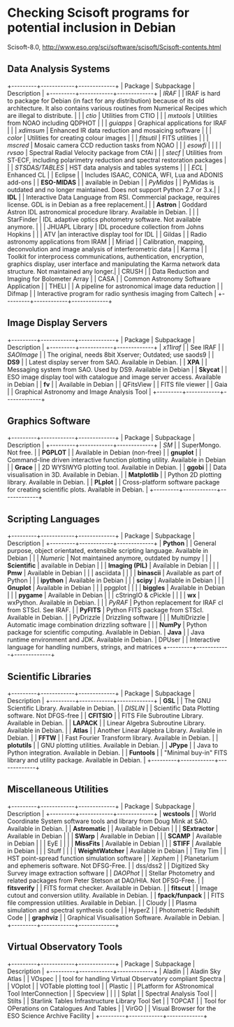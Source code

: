Checking Scisoft programs for potential inclusion in Debian
===========================================================

Scisoft-8.0, http://www.eso.org/sci/software/scisoft/Scisoft-contents.html

Data Analysis Systems
---------------------

+---------+------------+-------------+
| Package | Subpackage | Description |
+---------+------------+-------------+
| *IRAF*  |            | IRAF is hard to package for Debian (in fact for any distribution) because of its old architecture. It also contains various routines from Numerical Recipes which are illegal to distribute. |
|         | *ctio*       | Utilities from CTIO |
|         | *mxtools*    | Utilities from NOAO including QDPHOT |
|         | *guiapps*    | Graphical applications for IRAF |
|         | *xdimsum*    | Enhanced IR data reduction and mosaicing software |
|         | *color*      | Utilities for creating colour images |
|         | *fitsutil*   | FITS utilities |
|         | *mscred*     | Mosaic camera CCD reduction tasks from NOAO |
|         | *esowfi*     |  |
|         | *rvsao*      | Spectral Radial Velocity package from CfAi |
|         | *stecf*      | Utilities from ST-ECF, including polarimetry reduction and spectral restoration packages |
|         | *STSDAS/TABLES* | HST data analysis and tables systems |
|         | *ECL*        | Enhanced CL |
| Eclipse |            | Includes ISAAC, CONICA, WFI, Lua and ADONIS add-ons |
| **ESO-MIDAS** |          | available in Debian |
| *PyMidas* |            | PyMidas is outdated and no longer maintained. Does not support Python 2.7 or 3.x.|
| **IDL**     |            | Interactive Data Language from RSI. Commercial package, requires license. GDL is in Debian as a free replacement.|
|         | **Astron**     | Goddard Astron IDL astronomical procedure library. Available in Debian. |
|         | StarFinder | IDL adaptive optics photometry software. Not available anymore. |
|         | JHUAPL Library | IDL procedure collection from Johns Hopkins |
|         | ATV        |an interactive display tool for IDL |
| Gildas  |            | Radio astronomy applications from IRAM |
| Miriad  |            | Calibration, mapping, deconvolution and image analysis of interferometric data |
| Karma   |            | Toolkit for interprocess communications, authentication, encryption, graphics display, user interface and manipulating the Karma network data structure. Not maintained any longer.|
| CRUSH   |            | Data Reduction and Imaging for Bolometer Array |
| CASA    |            | Common Astronomy Software Application |
| THELI   |            | A pipeline for astronomical image data reduction |
| Difmap  |            | Interactive program for radio synthesis imaging from Caltech |
+---------+------------+-------------+

Image Display Servers
---------------------

+---------+------------+-------------+
| Package | Subpackage | Description |
+---------+------------+-------------+
| *x11iraf* |            | See IRAF |
| *SAOImage* |           | The original, needs 8bit Xserver; Outdated; use saods9 |
| **DS9**     |            | Latest display server from SAO. Available in Debian. |
| **XPA**     |            | Messaging system from SAO. Used by DS9. Available in Debian |
| **Skycat**  |            | ESO image display tool with catalogue and image server access. Available in Debian |
| **fv**      |            | Available in Debian |
| QFitsView |          | FITS file viewer |
| Gaia    |            | Graphical Astronomy and Image Analysis Tool |
+---------+------------+-------------+

Graphics Software
-----------------

+---------+------------+-------------+
| Package | Subpackage | Description |
+---------+------------+-------------+
| *SM*      |            | SuperMongo. Not free. |
| **PGPLOT**  |            | Available in Debian (non-free) |
| **gnuplot** |            | Command-line driven interactive function plotting utility. Available in Debian |
| **Grace**   |            | 2D WYSIWYG plotting tool. Available in Debian. |
| **ggobi**   |            | Data visualisation in 3D. Available in Debian. |
| **Matplotlib** |         | Python 2D plotting library. Available in Debian. |
| **PLplot**  |            | Cross-platform software package for creating scientific plots. Available in Debian. |
+---------+------------+-------------+

Scripting Languages
-------------------

+---------+------------+-------------+
| Package | Subpackage | Description |
+---------+------------+-------------+
| **Python**  |            | General purpose, object orientated, extensible scripting language. Available in Debian |
|         | *Numeric*    | Not maintained anymore, outdated by numpy |
|         | **Scientific** | available in Debian |
|         | **Imaging (PIL)** | Available in Debian |
|         | **Pmw**        | Available in Debian |
|         | asciidata  | |
|         | **binascii**   | Available as part of Python |
|         | **ipython**    | Available in Debian  |
|         | **scipy**      | Available in Debian  |
|         | **Gnuplot**    | Available in Debian  |
|         | ppgplot    | |
|         | **biggles**    | Available in Debian  |
|         | **pygame**     | Available in Debian  |
|         | cStringIO & cPickle | |
|         | **wx**         | wxPython. Available in Debian. |
|         | *PyRAF*      | Python replacement for IRAF cl from STScI. See IRAF.
|         | **PyFITS**     | Python FITS package from STScI. Available in Debian.
|         | PyDrizzle  | Drizzling software |
|         | MultiDrizzle | Automatic image combination drizzling software |
|         | **NumPy**      | Python package for scientific computing. Available in Debian.
| **Java**    |            | Java runtime environment and JDK. Available in Debian.
| DPUser  |            | Interactive language for handling numbers, strings, and matrices
+---------+------------+-------------+

Scientific Libraries
--------------------

+---------+------------+-------------+
| Package | Subpackage | Description |
+---------+------------+-------------+
| **GSL**     |            | The GNU Scientific Library. Available in Debian. |
| *DISLIN*  |            | Scientific Data Plotting software. Not DFGS-free |
| **CFITSIO** |            | FITS File Subroutine Library. Available in Debian. |
| **LAPACK**  |            | Linear Algebra Subroutine Library. Available in Debian. |
| **Atlas**   |            | Another Linear Algebra Library. Available in Debian. |
| **FFTW**    |            | Fast Fourier Transform library. Available in Debian. |
| **plotutils** |          | GNU plotting utilities. Available in Debian. |
| **JPype**   |            | Java to Python integration. Available in Debian. |
| **Funtools** |           | "Minimal buy-in" FITS library and utility package. Available in Debian. |
+---------+------------+-------------+

Miscellaneous Utilities
-----------------------

+---------+------------+-------------+
| Package | Subpackage | Description |
+---------+------------+-------------+
| **wcstools** |           | World Coordinate System software tools and library from Doug Mink at SAO. Available in Debian. |
| **Astromatic** |         | Available in Debian |
|         | **SExtractor** | Available in Debian |
|         | **SWarp**      | Available in Debian |
|         | **SCAMP**      | Available in Debian |
|         | EyE        |  |
|         | **MissFits**   | Available in Debian |
|         | **STIFF**      | Available in Debian |
|         | Stuff      |  |
|         | **WeightWatcher** | Available in Debian |
| Tiny Tim |           | HST point-spread function simulation software |
| *Xephem*  |            | Planetarium and ephemeris software. Not DFSG-Free. |
| dss/dss2 |           | Digitized Sky Survey image extraction software |
| *DAOPhot* |            | Stellar Photometry and related packages from Peter Stetson at DAO/HIA. Not DFSG-Free. |
| **fitsverify** |         | FITS format checker. Available in Debian. |
| **fitscut** |            | Image cutout and conversion utility. Available in Debian. |
| **fpack/funpack**  |     | FITS file compression utilities. Available in Debian. |
| Cloudy  |            | Plasma simulation and spectral synthesis code |
| HyperZ  |            | Photometric Redshift Code |
| **graphviz** |           | Graphical Visualisation Software. Available in Debian. |
+---------+------------+-------------+

Virtual Observatory Tools
-------------------------

+---------+------------+-------------+
| Package | Subpackage | Description |
+---------+------------+-------------+
| Aladin  |            | Aladin Sky Atlas |
| VOspec  |            | tool for handling Virtual Observatory compliant Spectra |
| VOplot  |            | VOTable plotting tool |
| Plastic |            | PLatform for AStronomical Tool InterConnection |
| Specview |           | |
| Splat   |            | Spectral Analysis Tool |
| Stilts  |            | Starlink Tables Infrastructure Library Tool Set |
| TOPCAT  |            | Tool for OPerations on Catalogues And Tables |
| VirGO   |            | Visual Browser for the ESO Science Archive Facility |
+---------+------------+-------------+
